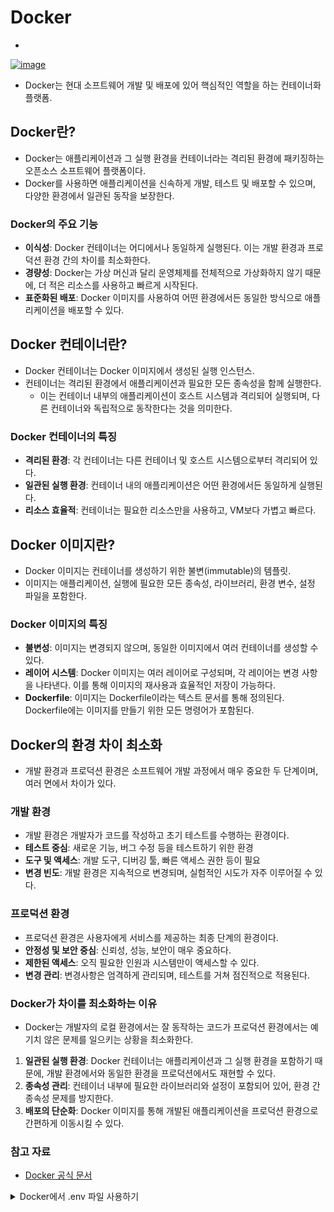 # Docker

- 
[![image](https://github.com/ChoiJeonSeok/TIL/assets/82266289/6c9f45f2-b3f2-423d-b37a-4dc09fadce3c)](https://www.youtube.com/watch?v=wW9CAH9nSLs)
- Docker는 현대 소프트웨어 개발 및 배포에 있어 핵심적인 역할을 하는 컨테이너화 플랫폼.

## Docker란?
- Docker는 애플리케이션과 그 실행 환경을 컨테이너라는 격리된 환경에 패키징하는 오픈소스 소프트웨어 플랫폼이다. 
- Docker를 사용하면 애플리케이션을 신속하게 개발, 테스트 및 배포할 수 있으며, 다양한 환경에서 일관된 동작을 보장한다.

### Docker의 주요 기능
- **이식성**: Docker 컨테이너는 어디에서나 동일하게 실행된다. 이는 개발 환경과 프로덕션 환경 간의 차이를 최소화한다.
- **경량성**: Docker는 가상 머신과 달리 운영체제를 전체적으로 가상화하지 않기 때문에, 더 적은 리소스를 사용하고 빠르게 시작된다.
- **표준화된 배포**: Docker 이미지를 사용하여 어떤 환경에서든 동일한 방식으로 애플리케이션을 배포할 수 있다.

## Docker 컨테이너란?
- Docker 컨테이너는 Docker 이미지에서 생성된 실행 인스턴스. 
- 컨테이너는 격리된 환경에서 애플리케이션과 필요한 모든 종속성을 함께 실행한다. 
  - 이는 컨테이너 내부의 애플리케이션이 호스트 시스템과 격리되어 실행되며, 다른 컨테이너와 독립적으로 동작한다는 것을 의미한다.

### Docker 컨테이너의 특징
- **격리된 환경**: 각 컨테이너는 다른 컨테이너 및 호스트 시스템으로부터 격리되어 있다.
- **일관된 실행 환경**: 컨테이너 내의 애플리케이션은 어떤 환경에서든 동일하게 실행된다.
- **리소스 효율적**: 컨테이너는 필요한 리소스만을 사용하고, VM보다 가볍고 빠르다.

## Docker 이미지란?
- Docker 이미지는 컨테이너를 생성하기 위한 불변(immutable)의 템플릿. 
- 이미지는 애플리케이션, 실행에 필요한 모든 종속성, 라이브러리, 환경 변수, 설정 파일을 포함한다.

### Docker 이미지의 특징
- **불변성**: 이미지는 변경되지 않으며, 동일한 이미지에서 여러 컨테이너를 생성할 수 있다.
- **레이어 시스템**: Docker 이미지는 여러 레이어로 구성되며, 각 레이어는 변경 사항을 나타낸다. 이를 통해 이미지의 재사용과 효율적인 저장이 가능하다.
- **Dockerfile**: 이미지는 Dockerfile이라는 텍스트 문서를 통해 정의된다. Dockerfile에는 이미지를 만들기 위한 모든 명령어가 포함된다.

## Docker의 환경 차이 최소화

- 개발 환경과 프로덕션 환경은 소프트웨어 개발 과정에서 매우 중요한 두 단계이며, 여러 면에서 차이가 있다.

### 개발 환경
- 개발 환경은 개발자가 코드를 작성하고 초기 테스트를 수행하는 환경이다. 
- **테스트 중심**: 새로운 기능, 버그 수정 등을 테스트하기 위한 환경
- **도구 및 액세스**: 개발 도구, 디버깅 툴, 빠른 액세스 권한 등이 필요
- **변경 빈도**: 개발 환경은 지속적으로 변경되며, 실험적인 시도가 자주 이루어질 수 있다.

### 프로덕션 환경
- 프로덕션 환경은 사용자에게 서비스를 제공하는 최종 단계의 환경이다.
- **안정성 및 보안 중심**: 신뢰성, 성능, 보안이 매우 중요하다.
- **제한된 액세스**: 오직 필요한 인원과 시스템만이 액세스할 수 있다.
- **변경 관리**: 변경사항은 엄격하게 관리되며, 테스트를 거쳐 점진적으로 적용된다.

### Docker가 차이를 최소화하는 이유
- Docker는 개발자의 로컬 환경에서는 잘 동작하는 코드가 프로덕션 환경에서는 예기치 않은 문제를 일으키는 상황을 최소화한다.

1. **일관된 실행 환경**: Docker 컨테이너는 애플리케이션과 그 실행 환경을 포함하기 때문에, 개발 환경에서와 동일한 환경을 프로덕션에서도 재현할 수 있다.
2. **종속성 관리**: 컨테이너 내부에 필요한 라이브러리와 설정이 포함되어 있어, 환경 간 종속성 문제를 방지한다.
3. **배포의 단순화**: Docker 이미지를 통해 개발된 애플리케이션을 프로덕션 환경으로 간편하게 이동시킬 수 있다. 

### 참고 자료
- [Docker 공식 문서](https://docs.docker.com/)

<details><summary> Docker에서 .env 파일 사용하기</summary>

- Docker에서 환경변수를 `.env` 파일을 사용하여 관리할 수 있다.

### **`.env` 파일 사용**: 
- Docker Compose와 함께 `.env` 파일을 사용하여 컨테이너에 환경 변수를 전달할 수 있다. 
- `docker-compose.yml` 파일에서 이 변수들을 참조할 수 있다.
  
  예시 `docker-compose.yml`:
  ```yaml
  version: '3'
  services:
    webapp:
      image: my-webapp
      env_file:
        - .env
  # 이 구성에서 `webapp` 서비스는 `.env` 파일에서 정의된 환경 변수를 사용한다.
  ```
  

- **Dockerfile 내에서 환경 변수 설정**: 
  - `ENV` 지시어를 사용하여 Docker 이미지 빌드 시 환경 변수를 설정할 수 있다. 
  - 하지만, 민감한 정보를 Dockerfile에 직접 포함시키는 것은 권장되지 않는다.

### AWS와 Docker에서 `.env` 파일 사용시 보안 고려사항

- **파일 보안**: `.env` 파일이나 환경 변수 파일은 소스 코드 저장소에 포함되어서는 안 된다. 이 파일은 로컬 개발 환경이나 안전한 위치에만 저장되어야 한다.

- **AWS 보안 모범 사례 준수**: AWS에서는 민감한 데이터를 안전하게 관리하기 위한 여러 도구와 서비스를 제공한다. 예를 들어, AWS Secrets Manager 또는 AWS Parameter Store를 사용하여 민감한 정보를 안전하게 저장하고 관리할 수 있다.

- **컨테이너 보안**: Docker 이미지 또는 컨테이너 내에 민감한 정보를 포함하지 않도록 주의해야 한다. 이러한 정보는 실행 시간에 환경 변수로 전달되어야 한다.

- **네트워크 보안**: AWS 내에서 Docker 컨테이너를 실행할 때, 적절한 네트워크 보안 그룹과 정책을 설정하여 민감한 정보에 대한 접근을 제한한다.
</details>